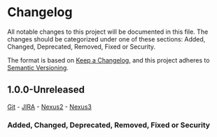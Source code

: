 Changelog
=========

All notable changes to this project will be documented in this file. The changes should be categorized under one of these sections: Added, Changed, Deprecated, Removed, Fixed or Security.

The format is based on [Keep a Changelog](https://keepachangelog.com/en/1.0.0/),
and this project adheres to [Semantic Versioning](https://semver.org/spec/v2.0.0.html).

1.0.0-Unreleased
------------
[Git]() - [JIRA]() - [Nexus2]() - [Nexus3]()

### Added, Changed, Deprecated, Removed, Fixed or Security